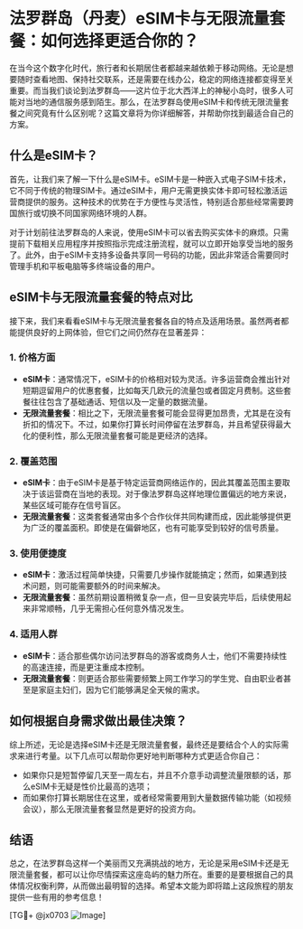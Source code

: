# 法罗群岛（丹麦）eSIM卡与无限流量套餐：如何选择更适合你的？

在当今这个数字化时代，旅行者和长期居住者都越来越依赖于移动网络。无论是想要随时查看地图、保持社交联系，还是需要在线办公，稳定的网络连接都变得至关重要。而当我们谈论到法罗群岛——这片位于北大西洋上的神秘小岛时，很多人可能对当地的通信服务感到陌生。那么，在法罗群岛使用eSIM卡和传统无限流量套餐之间究竟有什么区别呢？这篇文章将为你详细解答，并帮助你找到最适合自己的方案。

## 什么是eSIM卡？

首先，让我们来了解一下什么是eSIM卡。eSIM卡是一种嵌入式电子SIM卡技术，它不同于传统的物理SIM卡。通过eSIM卡，用户无需更换实体卡即可轻松激活运营商提供的服务。这种技术的优势在于方便性与灵活性，特别适合那些经常需要跨国旅行或切换不同国家网络环境的人群。

对于计划前往法罗群岛的人来说，使用eSIM卡可以省去购买实体卡的麻烦。只需提前下载相关应用程序并按照指示完成注册流程，就可以立即开始享受当地的服务了。此外，由于eSIM卡支持多设备共享同一号码的功能，因此非常适合需要同时管理手机和平板电脑等多终端设备的用户。

## eSIM卡与无限流量套餐的特点对比

接下来，我们来看看eSIM卡与无限流量套餐各自的特点及适用场景。虽然两者都能提供良好的上网体验，但它们之间仍然存在显著差异：

### 1. **价格方面**
   - **eSIM卡**：通常情况下，eSIM卡的价格相对较为灵活。许多运营商会推出针对短期逗留用户的优惠套餐，比如每天几欧元的流量包或者固定月费制。这些套餐往往包含了基础通话、短信以及一定量的数据流量。
   - **无限流量套餐**：相比之下，无限流量套餐可能会显得更加昂贵，尤其是在没有折扣的情况下。不过，如果你打算长时间停留在法罗群岛，并且希望获得最大化的便利性，那么无限流量套餐可能是更经济的选择。

### 2. **覆盖范围**
   - **eSIM卡**：由于eSIM卡是基于特定运营商网络运作的，因此其覆盖范围主要取决于该运营商在当地的表现。对于像法罗群岛这样地理位置偏远的地方来说，某些区域可能存在信号盲区。
   - **无限流量套餐**：这类套餐通常由多个合作伙伴共同构建而成，因此能够提供更为广泛的覆盖面积。即使是在偏僻地区，也有可能享受到较好的信号质量。

### 3. **使用便捷度**
   - **eSIM卡**：激活过程简单快捷，只需要几步操作就能搞定；然而，如果遇到技术问题，则可能需要额外的时间来解决。
   - **无限流量套餐**：虽然前期设置稍微复杂一点，但一旦安装完毕后，后续使用起来非常顺畅，几乎无需担心任何意外情况发生。

### 4. **适用人群**
   - **eSIM卡**：适合那些偶尔访问法罗群岛的游客或商务人士，他们不需要持续性的高速连接，而是更注重成本控制。
   - **无限流量套餐**：则更适合那些需要频繁上网工作学习的学生党、自由职业者甚至是家庭主妇们，因为它们能够满足全天候的需求。

## 如何根据自身需求做出最佳决策？

综上所述，无论是选择eSIM卡还是无限流量套餐，最终还是要结合个人的实际需求来进行考量。以下几点可以帮助你更好地判断哪种方式更适合你自己：

- 如果你只是短暂停留几天至一周左右，并且不介意手动调整流量限额的话，那么eSIM卡无疑是性价比最高的选项；
- 而如果你打算长期居住在这里，或者经常需要用到大量数据传输功能（如视频会议），那么无限流量套餐显然是更好的投资方向。

## 结语

总之，在法罗群岛这样一个美丽而又充满挑战的地方，无论是采用eSIM卡还是无限流量套餐，都可以让你尽情探索这座岛屿的魅力所在。重要的是要根据自己的具体情况权衡利弊，从而做出最明智的选择。希望本文能为即将踏上这段旅程的朋友提供一些有用的参考信息！

[TG💪+ @jx0703 ![Image](https://github.com/user-attachments/assets/dbca1d08-cadb-493c-b0ec-ad6f7a83f270)]
